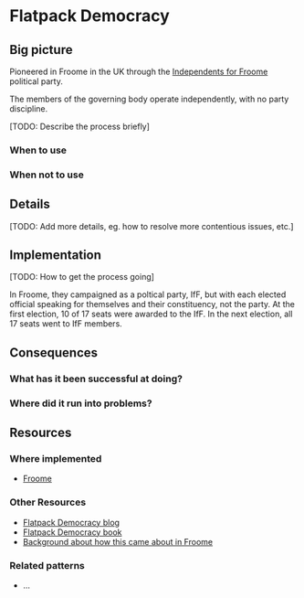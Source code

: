 # Flatpack Democracy

## Big picture

Pioneered in Froome in the UK through the [Independents for Froome](http://iffrome.org.uk) political party.

The members of the governing body operate independently, with no party discipline.

[TODO: Describe the process briefly]

### When to use


### When not to use


## Details

[TODO: Add more details, eg. how to resolve more contentious issues, etc.]


## Implementation

[TODO: How to get the process going]

In Froome, they campaigned as a poltical party, IfF, but with each elected official speaking for themselves and their constituency, not the party. At the first election, 10 of 17 seats were awarded to the IfF. In the next election, all 17 seats went to IfF members.




## Consequences

### What has it been successful at doing?

### Where did it run into problems?





## Resources

### Where implemented

* [Froome](http://www.frometowncouncil.gov.uk)

### Other Resources

* [Flatpack Democracy blog](http://www.flatpackdemocracy.co.uk)
* [Flatpack Democracy book](http://www.flatpackdemocracy.co.uk/thebook/)
* [Background about how this came about in Froome](http://www.flatpackdemocracy.co.uk/about/)



### Related patterns

* ...
